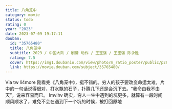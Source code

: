 ```yaml
---
title: 八角笼中
category: movie
status: todo
rating: 0
year: "2023"
date: 2023-07-09 19:17:11
douban:
  id: "35765480"
  title: 八角笼中
  subtitle: 2023 / 中国大陆 / 剧情 动作 / 王宝强 / 王宝强 陈永胜
  rating: 7.5
  cover: https://img1.doubanio.com/view/photo/m_ratio_poster/public/p2893476407.jpg
  link: https://movie.douban.com/subject/35765480/
---
```


Via tw li4more 刚看完《八角笼中》，挺不错的。穷人的孩子要改变命运太难，片中的一句话说得很对，打水飘的石子，扑腾几下还是会沉下去。“我命由我不由天”，说来容易而已。   Imvihv 确实，穷人一生中遇到的坑更多，就算有一段时间顺风顺水了，难免不会在遇到下一个坑的时候，被打回原地
